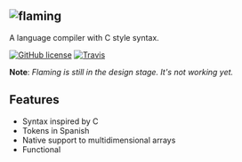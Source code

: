 ![flaming](http://i.imgur.com/G6qqK7r.png)
--------
A language compiler with C style syntax.

[![GitHub license](https://img.shields.io/github/license/mashape/apistatus.svg)]()
[![Travis](https://img.shields.io/travis/joyent/node.svg)]()

**Note**: *Flaming is still in the design stage. It's not working yet.*

## Features
- Syntax inspired by C
- Tokens in Spanish
- Native support to multidimensional arrays
- Functional
